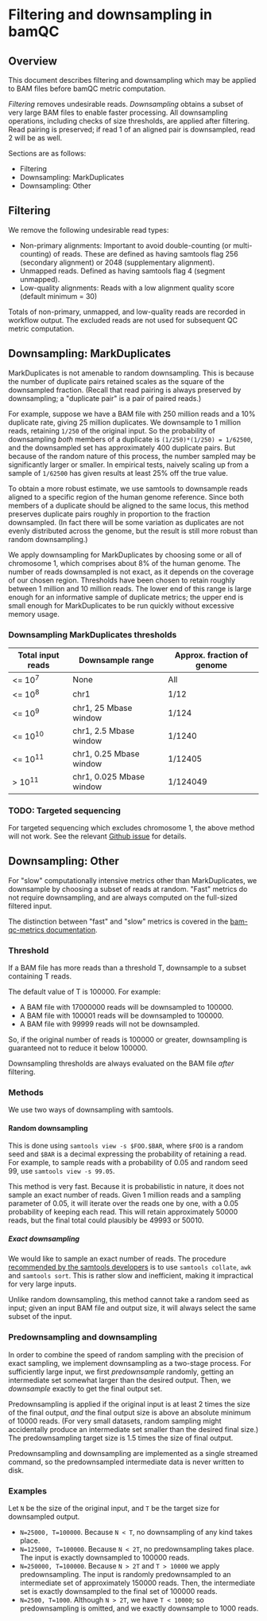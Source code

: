 # Filtering and downsampling in bamQC

## Overview

This document describes filtering and downsampling which may be applied to BAM files before bamQC metric computation.

_Filtering_ removes undesirable reads. _Downsampling_ obtains a subset of very large BAM files to enable faster processing. All downsampling operations, including checks of size thresholds, are applied after filtering. Read pairing is preserved; if read 1 of an aligned pair is downsampled, read 2 will be as well.

Sections are as follows:
- Filtering
- Downsampling: MarkDuplicates
- Downsampling: Other

## Filtering

We remove the following undesirable read types:
- Non-primary alignments: Important to avoid double-counting (or multi-counting) of reads. These are defined as having samtools flag 256 (secondary alignment) or 2048 (supplementary alignment).
- Unmapped reads. Defined as having samtools flag 4 (segment unmapped).
- Low-quality alignments: Reads with a low alignment quality score (default minimum = 30)

Totals of non-primary, unmapped, and low-quality reads are recorded in workflow output. The excluded reads are not used for subsequent QC metric computation.

## Downsampling: MarkDuplicates

MarkDuplicates is not amenable to random downsampling. This is because the number of duplicate pairs retained scales as the square of the downsampled fraction. (Recall that read pairing is always preserved by downsampling; a "duplicate pair" is a pair of paired reads.)

For example, suppose we have a BAM file with 250 million reads and a 10% duplicate rate, giving 25 million duplicates. We downsample to 1 million reads, retaining `1/250` of the original input. So the probability of downsampling *both* members of a duplicate is `(1/250)*(1/250) = 1/62500`, and the downsampled set has approximately 400 duplicate pairs. But because of the random nature of this process, the number sampled may be significantly larger or smaller. In empirical tests, naively scaling up from a sample of `1/62500` has given results at least 25% off the true value.

To obtain a more robust estimate, we use samtools to downsample reads aligned to a specific region of the human genome reference. Since both members of a duplicate should be aligned to the same locus, this method preserves duplicate pairs roughly in proportion to the fraction downsampled. (In fact there will be some variation as duplicates are not evenly distributed across the genome, but the result is still more robust than random downsampling.)

We apply downsampling for MarkDuplicates by choosing some or all of chromosome 1, which comprises about 8% of the human genome. The number of reads downsampled is not exact, as it depends on the coverage of our chosen region. Thresholds have been chosen to retain roughly between 1 million and 10 million reads. The lower end of this range is large enough for an informative sample of duplicate metrics; the upper end is small enough for MarkDuplicates to be run quickly without excessive memory usage.

### Downsampling MarkDuplicates thresholds

| Total input reads  | Downsample range         | Approx. fraction of genome |
| -------------------|--------------------------|----------------------------|
| <= 10<sup>7</sup>  | None                     | All                        |
| <= 10<sup>8</sup>  | chr1                     | 1/12                       |
| <= 10<sup>9</sup>  | chr1, 25 Mbase window    | 1/124                      |
| <= 10<sup>10</sup> | chr1, 2.5 Mbase window   | 1/1240                     |
| <= 10<sup>11</sup> | chr1, 0.25 Mbase window  | 1/12405                    |
| > 10<sup>11</sup>  | chr1, 0.025 Mbase window | 1/124049                   |

### TODO: Targeted sequencing

For targeted sequencing which excludes chromosome 1, the above method will not work. See the relevant [Github issue](https://github.com/oicr-gsi/bam-qc/issues/13) for details.

## Downsampling: Other

For "slow" computationally intensive metrics other than MarkDuplicates, we downsample by choosing a subset of reads at random. "Fast" metrics do not require downsampling, and are always computed on the full-sized filtered input.

The distinction between "fast" and "slow" metrics is covered in the [bam-qc-metrics documentation](https://github.com/oicr-gsi/bam-qc-metrics/blob/master/metrics.md).

### Threshold

If a BAM file has more reads than a threshold T, downsample to a subset containing T reads.

The default value of T is 100000. For example:
- A BAM file with 17000000 reads will be downsampled to 100000.
- A BAM file with 100001 reads will be downsampled to 100000.
- A BAM file with 99999 reads will not be downsampled.

So, if the original number of reads is 100000 or greater, downsampling is guaranteed not to reduce it below 100000.

Downsampling thresholds are always evaluated on the BAM file _after_ filtering.

### Methods

We use two ways of downsampling with samtools.

#### Random downsampling

This is done using `samtools view -s $FOO.$BAR`, where `$FOO` is a random seed and `$BAR` is a decimal expressing the probability of retaining a read. For example, to sample reads with a probability of 0.05 and random seed 99, use `samtools view -s 99.05`.

This method is very fast. Because it is probabilistic in nature, it does not sample an exact number of reads. Given 1 million reads and a sampling parameter of 0.05, it will iterate over the reads one by one, with a 0.05 probability of keeping each read. This will retain approximately 50000 reads, but the final total could plausibly be 49993 or 50010.

##### Exact downsampling

We would like to sample an exact number of reads. The procedure [recommended by the samtools developers](https://github.com/samtools/samtools/issues/931) is to use `samtools collate`, `awk` and `samtools sort`. This is rather slow and inefficient, making it impractical for very large inputs.

Unlike random downsampling, this method cannot take a random seed as input; given an input BAM file and output size, it will always select the same subset of the input.

### Predownsampling and downsampling

In order to combine the speed of random sampling with the precision of exact sampling, we implement downsampling as a two-stage process. For sufficiently large input, we first _predownsample_ randomly, getting an intermediate set somewhat larger than the desired output. Then, we _downsample_ exactly to get the final output set.

Predownsampling is applied if the original input is at least 2 times the size of the final output, _and_ the final output size is above an absolute minimum of 10000 reads. (For very small datasets, random sampling might accidentally produce an intermediate set smaller than the desired final size.) The predownsampling target size is 1.5 times the size of final output.

Predownsampling and downsampling are implemented as a single streamed command, so the predownsampled intermediate data is never written to disk.

### Examples

Let `N` be the size of the original input, and `T` be the target size for downsampled output.

- `N=25000, T=100000`. Because `N < T`, no downsampling of any kind takes place.
- `N=125000, T=100000`. Because `N < 2T`, no predownsampling takes place. The input is exactly downsampled to 100000 reads.
- `N=250000, T=100000`. Because `N > 2T` and `T > 10000` we apply predownsampling. The input is randomly predownsampled to an intermediate set of approximately 150000 reads. Then, the intermediate set is exactly downsampled to the final set of 100000 reads.
- `N=2500, T=1000`. Although `N > 2T`, we have `T < 10000`; so predownsampling is omitted, and we exactly downsample to 1000 reads.
